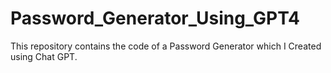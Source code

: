 # Password_Generator_Using_GPT4
This repository contains the code of a Password Generator which I Created using Chat GPT.
